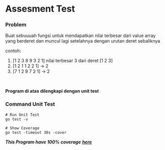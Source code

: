 # Assesment Test

### Problem

Buat sebuuuah fungsi untuk mendapatkan nilai terbesar dari value array yang berderet dan muncul lagi setelahnya dengan urutan deret sebaliknya

contoh:

1. [1 2 3 8 9 3 2 1] nilai terbesar 3 dari deret [1 2 3]
2. [1 2 1 1 2 2 1] -> 2
3. [7 1 2 9 7 2 1] -> 2

<br>

<b>Program di atas dilengkapi dengan unit test</b>
<br>

### Command Unit Test

```
# Run Unit Test
go test -v

# Show Coverage
go test -timeout 30s -cover
```

<i><b>This Program have 100% coverage</b></i> <a href = "https://github.com/alfiancikoa/assessment-edenfarm/blob/main/coverage.png"><i><b>here</b></i></a>
